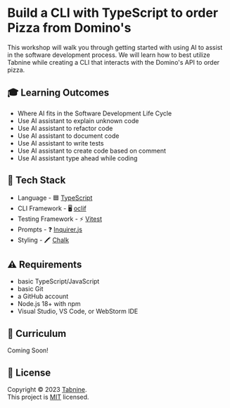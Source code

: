 # Build a CLI with TypeScript to order Pizza from Domino's

This workshop will walk you through getting started with using AI to assist in the software development process. We will learn how to best utilize Tabnine while creating a CLI that interacts with the Domino's API to order pizza.

## 🎓 Learning Outcomes

- Where AI fits in the Software Development Life Cycle
- Use AI assistant to explain unknown code
- Use AI assistant to refactor code
- Use AI assistant to document code
- Use AI assistant to write tests
- Use AI assistant to create code based on comment
- Use AI assistant type ahead while coding

## 🥞 Tech Stack

- Language - 🟦 [TypeScript](https://www.typescriptlang.org/)
- CLI Framework - 🖥️ [oclif](https://oclif.io/)
- Testing Framework - ⚡️ [Vitest](https://vitest.dev)
- Prompts - ❓ [Inquirer.js](https://github.com/SBoudrias/Inquirer.js)
- Styling - 🖍️ [Chalk](https://github.com/chalk/chalk)

## ⚠️ Requirements

- basic TypeScript/JavaScript
- basic Git
- a GitHub account
- Node.js 18+ with npm
- Visual Studio, VS Code, or WebStorm IDE

## 📓 Curriculum

Coming Soon!

## 📝 License

Copyright © 2023 [Tabnine](https://tabnine.com). <br />
This project is [MIT](./LICENSE) licensed.
